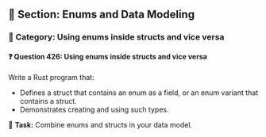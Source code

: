 ## 📘 Section: Enums and Data Modeling  
### 🔹 Category: Using enums inside structs and vice versa  
#### ❓ Question 426: Using enums inside structs and vice versa

Write a Rust program that:

- Defines a struct that contains an enum as a field, or an enum variant that contains a struct.
- Demonstrates creating and using such types.

🔧 **Task:** Combine enums and structs in your data model.
